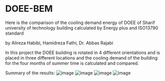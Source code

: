 # DOEE-BEM
Here is the comparison of the cooling demand energy of DOEE of Sharif university of technology building calculated by Energy plus and ISO13790 standard

by Alireza Habibi, Hamidreza Fathi, Dr. Abbas Rajabi

In this project the DOEE building is rotated in 4 different orientations and is placed in three different locations and the cooling demand of the building for the four months of summer time is calculated and compared.

Summary of the results:
![image](https://user-images.githubusercontent.com/99800191/154305525-3bbb6d73-c15f-4800-ab8b-771c87f227e0.png)
![image](https://user-images.githubusercontent.com/99800191/154305552-7e8c5d30-411f-413b-843b-e4d0d96c65ff.png)
![image](https://user-images.githubusercontent.com/99800191/154305574-7a850698-d807-412f-bc81-22e1d73a3d0b.png)
![image](https://user-images.githubusercontent.com/99800191/154305594-242407a9-fe95-44c9-9d94-70af4b4fcb9d.png)

